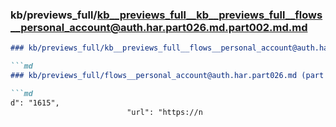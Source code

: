 ### kb/previews_full/kb__previews_full__kb__previews_full__flows__personal_account@auth.har.part026.md.part002.md.md

```md
### kb/previews_full/kb__previews_full__flows__personal_account@auth.har.part026.md.part002.md

```md
### kb/previews_full/flows__personal_account@auth.har.part026.md (part 002)

```md
d": "1615",
                          "url": "https://n
```

```

```

```
